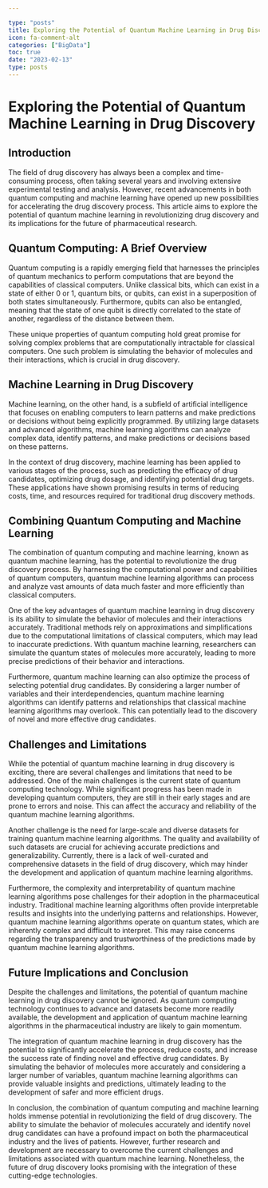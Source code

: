 ```yaml
---

type: "posts"
title: Exploring the Potential of Quantum Machine Learning in Drug Discovery
icon: fa-comment-alt
categories: ["BigData"]
toc: true
date: "2023-02-13"
type: posts
---
```





# Exploring the Potential of Quantum Machine Learning in Drug Discovery

## Introduction

The field of drug discovery has always been a complex and time-consuming process, often taking several years and involving extensive experimental testing and analysis. However, recent advancements in both quantum computing and machine learning have opened up new possibilities for accelerating the drug discovery process. This article aims to explore the potential of quantum machine learning in revolutionizing drug discovery and its implications for the future of pharmaceutical research.

## Quantum Computing: A Brief Overview

Quantum computing is a rapidly emerging field that harnesses the principles of quantum mechanics to perform computations that are beyond the capabilities of classical computers. Unlike classical bits, which can exist in a state of either 0 or 1, quantum bits, or qubits, can exist in a superposition of both states simultaneously. Furthermore, qubits can also be entangled, meaning that the state of one qubit is directly correlated to the state of another, regardless of the distance between them.

These unique properties of quantum computing hold great promise for solving complex problems that are computationally intractable for classical computers. One such problem is simulating the behavior of molecules and their interactions, which is crucial in drug discovery.

## Machine Learning in Drug Discovery

Machine learning, on the other hand, is a subfield of artificial intelligence that focuses on enabling computers to learn patterns and make predictions or decisions without being explicitly programmed. By utilizing large datasets and advanced algorithms, machine learning algorithms can analyze complex data, identify patterns, and make predictions or decisions based on these patterns.

In the context of drug discovery, machine learning has been applied to various stages of the process, such as predicting the efficacy of drug candidates, optimizing drug dosage, and identifying potential drug targets. These applications have shown promising results in terms of reducing costs, time, and resources required for traditional drug discovery methods.

## Combining Quantum Computing and Machine Learning

The combination of quantum computing and machine learning, known as quantum machine learning, has the potential to revolutionize the drug discovery process. By harnessing the computational power and capabilities of quantum computers, quantum machine learning algorithms can process and analyze vast amounts of data much faster and more efficiently than classical computers.

One of the key advantages of quantum machine learning in drug discovery is its ability to simulate the behavior of molecules and their interactions accurately. Traditional methods rely on approximations and simplifications due to the computational limitations of classical computers, which may lead to inaccurate predictions. With quantum machine learning, researchers can simulate the quantum states of molecules more accurately, leading to more precise predictions of their behavior and interactions.

Furthermore, quantum machine learning can also optimize the process of selecting potential drug candidates. By considering a larger number of variables and their interdependencies, quantum machine learning algorithms can identify patterns and relationships that classical machine learning algorithms may overlook. This can potentially lead to the discovery of novel and more effective drug candidates.

## Challenges and Limitations

While the potential of quantum machine learning in drug discovery is exciting, there are several challenges and limitations that need to be addressed. One of the main challenges is the current state of quantum computing technology. While significant progress has been made in developing quantum computers, they are still in their early stages and are prone to errors and noise. This can affect the accuracy and reliability of the quantum machine learning algorithms.

Another challenge is the need for large-scale and diverse datasets for training quantum machine learning algorithms. The quality and availability of such datasets are crucial for achieving accurate predictions and generalizability. Currently, there is a lack of well-curated and comprehensive datasets in the field of drug discovery, which may hinder the development and application of quantum machine learning algorithms.

Furthermore, the complexity and interpretability of quantum machine learning algorithms pose challenges for their adoption in the pharmaceutical industry. Traditional machine learning algorithms often provide interpretable results and insights into the underlying patterns and relationships. However, quantum machine learning algorithms operate on quantum states, which are inherently complex and difficult to interpret. This may raise concerns regarding the transparency and trustworthiness of the predictions made by quantum machine learning algorithms.

## Future Implications and Conclusion

Despite the challenges and limitations, the potential of quantum machine learning in drug discovery cannot be ignored. As quantum computing technology continues to advance and datasets become more readily available, the development and application of quantum machine learning algorithms in the pharmaceutical industry are likely to gain momentum.

The integration of quantum machine learning in drug discovery has the potential to significantly accelerate the process, reduce costs, and increase the success rate of finding novel and effective drug candidates. By simulating the behavior of molecules more accurately and considering a larger number of variables, quantum machine learning algorithms can provide valuable insights and predictions, ultimately leading to the development of safer and more efficient drugs.

In conclusion, the combination of quantum computing and machine learning holds immense potential in revolutionizing the field of drug discovery. The ability to simulate the behavior of molecules accurately and identify novel drug candidates can have a profound impact on both the pharmaceutical industry and the lives of patients. However, further research and development are necessary to overcome the current challenges and limitations associated with quantum machine learning. Nonetheless, the future of drug discovery looks promising with the integration of these cutting-edge technologies.